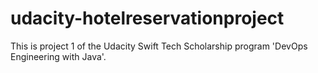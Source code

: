 # udacity-hotelreservationproject

This is project 1 of the Udacity Swift Tech Scholarship program 'DevOps Engineering with Java'.
